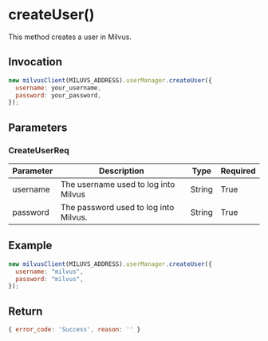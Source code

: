 # createUser()

This method creates a user in Milvus.

## Invocation

```javascript
new milvusClient(MILUVS_ADDRESS).userManager.createUser({
  username: your_username,
  password: your_password,
});
```

## Parameters

### CreateUserReq

| Parameter | Description                              | Type   | Required |
| --------- | -----------------------------------------| ------ | -------- |
| username  | The username used to log into Milvus     | String | True     |
| password  | The password used to log into Milvus.    | String | True     |

## Example

```javascript
new milvusClient(MILUVS_ADDRESS).userManager.createUser({
  username: "milvus",
  password: "milvus",
});
```

## Return

```javascript
{ error_code: 'Success', reason: '' }
```
